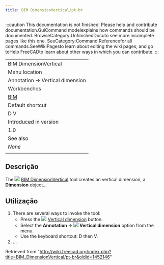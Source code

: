 ```yaml
---
title: BIM DimensionVertical/pt-br
---
```

:::caution
This documentation is not finished. Please help and contribute documentation.GuiCommand modelexplains how commands should be documented. BrowseCategory:UnfinishedDocuto see more incomplete pages like this one. SeeCategory:Command Referencefor all commands.SeeWikiPagesto learn about editing the wiki pages, and go toHelp FreeCADto learn about other ways in which you can contribute.
:::

|  |
| --- |
| BIM DimensionVertical |
| Menu location |
| Annotation → Vertical dimension |
| Workbenches |
| [BIM](/BIM_Workbench "BIM Workbench") |
| Default shortcut |
| D V |
| Introduced in version |
| 1.0 |
| See also |
| *None* |
|  |

## Descrição

The ![](/images/BIM_DimensionVertical.svg) [BIM DimensionVertical](/BIM_DimensionVertical "BIM DimensionVertical") tool creates an vertical dimension, a **Dimension** object...

## Utilização

1. There are several ways to invoke the tool:
   * Press the ![](/images/BIM_DimensionVertical.svg) [Vertical dimension](/BIM_DimensionVertical "BIM DimensionVertical") button.
   * Select the **Annotation → ![](/images/BIM_DimensionVertical.svg) Vertical dimension** option from the menu.
   * Use the keyboard shortcut: D then V.
2. ...

Retrieved from "<http://wiki.freecad.org/index.php?title=BIM_DimensionVertical/pt-br&oldid=1452146>"